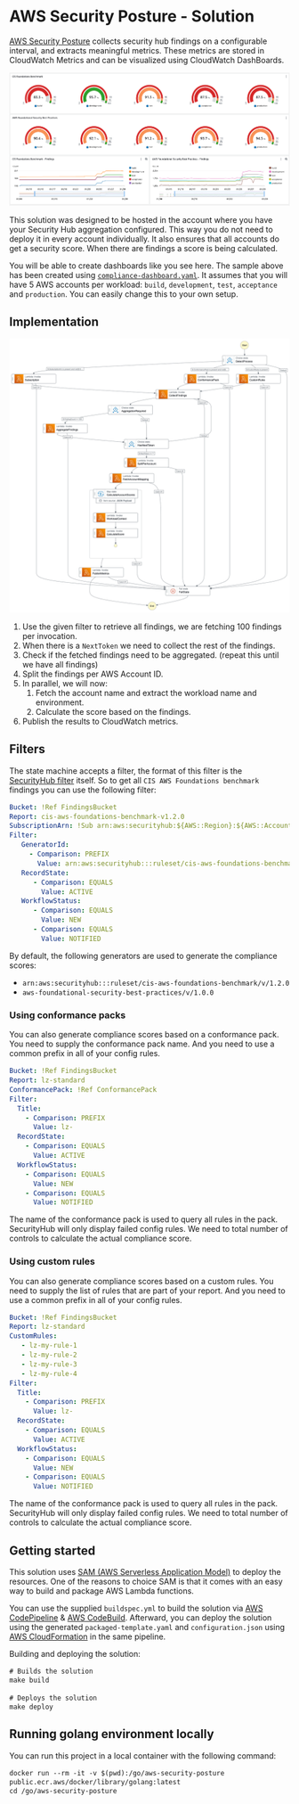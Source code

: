 # AWS Security Posture - Solution

[AWS Security Posture](http://github.com/conijnio/aws-security-posture) collects security hub findings on a configurable interval, and extracts meaningful metrics. These metrics are stored in CloudWatch Metrics and can be visualized using CloudWatch DashBoards.

![AWS StepFunctions Example](./assets/images/dashboard_example.png)

This solution was designed to be hosted in the account where you have your Security Hub aggregation configured. This way
you do not need to deploy it in every account individually. It also ensures that all accounts do get a security score.
When there are findings a score is being calculated.

You will be able to create dashboards like you see here.  The sample above has been created using [`compliance-dashboard.yaml`](./compliance-dashboard.yaml).
It assumes that you will have 5 AWS accounts per workload: `build`, `development`, `test`, `acceptance` and `production`.
You can easily change this to your own setup.

## Implementation

![AWS StepFunctions Example](./assets/images/state_machine.png)

1. Use the given filter to retrieve all findings, we are fetching 100 findings per invocation.
2. When there is a `NextToken` we need to collect the rest of the findings.
3. Check if the fetched findings need to be aggregated. (repeat this until we have all findings)
4. Split the findings per AWS Account ID.
5. In parallel, we will now:
   1. Fetch the account name and extract the workload name and environment.
   2. Calculate the score based on the findings.
6. Publish the results to CloudWatch metrics.

## Filters

The state machine accepts a filter, the format of this filter is the [SecurityHub filter](https://docs.aws.amazon.com/securityhub/1.0/APIReference/API_AwsSecurityFindingFilters.html)
itself. So to get all `CIS AWS Foundations benchmark` findings you can use the following filter:

```yaml
Bucket: !Ref FindingsBucket
Report: cis-aws-foundations-benchmark-v1.2.0
SubscriptionArn: !Sub arn:aws:securityhub:${AWS::Region}:${AWS::AccountId}:subscription/cis-aws-foundations-benchmark/v/1.2.0
Filter:
   GeneratorId:
     - Comparison: PREFIX
       Value: arn:aws:securityhub:::ruleset/cis-aws-foundations-benchmark/v/1.2.0
   RecordState:
      - Comparison: EQUALS
        Value: ACTIVE
   WorkflowStatus:
      - Comparison: EQUALS
        Value: NEW
      - Comparison: EQUALS
        Value: NOTIFIED
```

By default, the following generators are used to generate the compliance scores:

- `arn:aws:securityhub:::ruleset/cis-aws-foundations-benchmark/v/1.2.0`
- `aws-foundational-security-best-practices/v/1.0.0`

### Using conformance packs

You can also generate compliance scores based on a conformance pack. You need to supply the conformance pack name.
And you need to use a common prefix in all of your config rules.

```yaml
Bucket: !Ref FindingsBucket
Report: lz-standard
ConformancePack: !Ref ConformancePack
Filter:
  Title:
    - Comparison: PREFIX
      Value: lz-
  RecordState:
    - Comparison: EQUALS
      Value: ACTIVE
  WorkflowStatus:
    - Comparison: EQUALS
      Value: NEW
    - Comparison: EQUALS
      Value: NOTIFIED
```

The name of the conformance pack is used to query all rules in the pack. SecurityHub will only display failed config rules.
We need to total number of controls to calculate the actual compliance score.

### Using custom rules

You can also generate compliance scores based on a custom rules. You need to supply the list of rules that are part of your report.
And you need to use a common prefix in all of your config rules.

```yaml
Bucket: !Ref FindingsBucket
Report: lz-standard
CustomRules:
   - lz-my-rule-1
   - lz-my-rule-2
   - lz-my-rule-3
   - lz-my-rule-4
Filter:
  Title:
    - Comparison: PREFIX
      Value: lz-
  RecordState:
    - Comparison: EQUALS
      Value: ACTIVE
  WorkflowStatus:
    - Comparison: EQUALS
      Value: NEW
    - Comparison: EQUALS
      Value: NOTIFIED
```

The name of the conformance pack is used to query all rules in the pack. SecurityHub will only display failed config rules.
We need to total number of controls to calculate the actual compliance score.

## Getting started

This solution uses [SAM (AWS Serverless Application Model)](https://aws.amazon.com/serverless/sam/) to deploy the resources.
One of the reasons to choice SAM is that it comes with an easy way to build and package AWS Lambda functions.

You can use the supplied `buildspec.yml` to build the solution via [AWS CodePipeline](https://docs.aws.amazon.com/codepipeline/latest/userguide/welcome.html) & [AWS CodeBuild](https://docs.aws.amazon.com/codebuild/latest/userguide/welcome.html). Afterward, you can deploy the solution using the generated `packaged-template.yaml` and `configuration.json` using [AWS CloudFormation](https://docs.aws.amazon.com/AWSCloudFormation/latest/UserGuide/Welcome.html) in the same pipeline.

Building and deploying the solution:

```shell
# Builds the solution
make build

# Deploys the solution
make deploy
```

## Running golang environment locally

You can run this project in a local container with the following command:

```shell
docker run --rm -it -v $(pwd):/go/aws-security-posture public.ecr.aws/docker/library/golang:latest
cd /go/aws-security-posture
```
